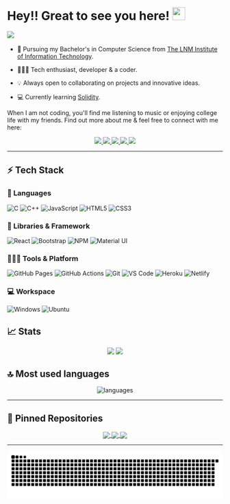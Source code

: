 # Hey!! Great to see you here! <img src="/src/wave.gif" width="30px" height="30px">

<a href="https://ayushmathpal.github.io/"><img src="https://raw.githubusercontent.com/halfrost/halfrost/master/icons/header_.png"></a>

* 📖 Pursuing my Bachelor's in Computer Science from [The LNM Institute of Information Technology](https://www.lnmiit.ac.in/). 

* 🧑🏻‍💻 Tech enthusiast, developer & a coder. 

* 💡 Always open to collaborating on projects and innovative ideas. 

* 💻 Currently learning [Solidity](https://docs.soliditylang.org/en/v0.8.17/).


When I am not coding, you'll find me listening to music or enjoying college life with my friends. Find out more about me & feel free to connect with me here:

<p align="center">
	<a href="https://www.linkedin.com/in/ayush-mathpal/">
		<img src="https://img.shields.io/badge/LinkedIn-0077B5?style=for-the-badge&logo=linkedin&logoColor=white" />
	</a>
	<a href="https://twitter.com/mathpalayush">
		<img src="https://img.shields.io/badge/Twitter-1DA1F2?style=for-the-badge&logo=twitter&logoColor=white" />
	</a>
	<a href="https://dev.to/ayushmathpal01">
		<img src="https://img.shields.io/badge/dev.to-0A0A0A?style=for-the-badge&logo=devdotto&logoColor=white" />
	</a>
        <a href="https://ayushmathpal.github.io/">
		<img src="https://img.shields.io/badge/portfolio-1AA260?style=for-the-badge&logo=About.me&logoColor=white" />
	</a>
        <a href="mailto:ayushmathpal01@gmail.com">
		<img src="https://img.shields.io/badge/Gmail-D14836?style=for-the-badge&logo=gmail&logoColor=white" />
	</a>
</p>

---

## ⚡ Tech Stack

### 🚀 Languages

![C](https://img.shields.io/badge/C-00599C?style=for-the-badge&logo=c&logoColor=white)
![C++](https://img.shields.io/badge/C%2B%2B-00599C?style=for-the-badge&logo=c%2B%2B&logoColor=white)
![JavaScript](https://img.shields.io/badge/JavaScript-323330?style=for-the-badge&logo=javascript&logoColor=F7DF1E)
![HTML5](https://img.shields.io/badge/HTML5-E34F26?style=for-the-badge&logo=html5&logoColor=white)
![CSS3](https://img.shields.io/badge/CSS3-1572B6?style=for-the-badge&logo=css3&logoColor=white)

### 🧩 Libraries & Framework

![React](https://img.shields.io/badge/React-20232A?style=for-the-badge&logo=react&logoColor=61DAFB)
![Bootstrap](https://img.shields.io/badge/Bootstrap-563D7C?style=for-the-badge&logo=bootstrap&logoColor=white)
![NPM](https://img.shields.io/badge/npm-CB3837?style=for-the-badge&logo=npm&logoColor=white)
![Material UI](https://img.shields.io/badge/Material--UI-0081CB?style=for-the-badge&logo=material-ui&logoColor=white)

### 🧑🏻‍💻 Tools & Platform

![GitHub Pages](https://img.shields.io/badge/GitHub_Pages-100000?style=for-the-badge&logo=github&logoColor=white)
![GitHub Actions](https://img.shields.io/badge/GitHub_Actions-2088FF?style=for-the-badge&logo=github-actions&logoColor=white)
![Git](https://img.shields.io/badge/Git-F05032?style=for-the-badge&logo=git&logoColor=white)
![VS Code](https://img.shields.io/badge/Visual_Studio_Code-0078D4?style=for-the-badge&logo=visual%20studio%20code&logoColor=white)
![Heroku](https://img.shields.io/badge/Heroku-430098?style=for-the-badge&logo=heroku&logoColor=white)
![Netlify](https://img.shields.io/badge/Netlify-00C7B7?style=for-the-badge&logo=netlify&logoColor=white)

### 💻 Workspace

![Windows](https://img.shields.io/badge/Windows-0078D6?style=for-the-badge&logo=windows&logoColor=white)
![Ubuntu](https://img.shields.io/badge/Ubuntu-E95420?style=for-the-badge&logo=ubuntu&logoColor=white)

## 📈 Stats

<p align="center">
  <img width="48%" src="https://github-readme-stats.vercel.app/api?username=AyushMathpal&show_icons=true&hide_border=true&theme=radical" />
  <img width="48%" src="https://github-readme-streak-stats.herokuapp.com/?user=AyushMathpal&hide_border=true&theme=radical" />
</p>


## 🔝 Most used languages

<p align="center">
  <img alt="languages" src="https://github-readme-stats.vercel.app/api/top-langs/?username=AyushMathpal&layout=compact&hide_border=true&theme=radical" />
</p>

---

## 📕 Pinned Repositories

<p align="center">
<a href="https://github.com/AyushMathpal/AyushMathpal.github.io">
  <img align="center" src="https://github-readme-stats.vercel.app/api/pin/?username=AyushMathpal&repo=AyushMathpal.github.io&hide_border=true&theme=radical" />
</a>

<a href="https://github.com/AyushMathpal/Crypto-chroma">
  <img align="center" src="https://github-readme-stats.vercel.app/api/pin/?username=AyushMathpal&repo=Crypto-chroma&hide_border=true&theme=radical" />
</a>

<a href="https://github.com/AyushMathpal/Code-journal">
  <img align="center" src="https://github-readme-stats.vercel.app/api/pin/?username=AyushMathpal&repo=Code-journal&hide_border=true&theme=radical" />
</a>

</p>

<!--![Ayush's GitHub activity graph](https://activity-graph.herokuapp.com/graph?username=AyushMathpal&hide_border=true&theme=redical)-->

---

<p align="center">
   <img src="https://github.com/Asmit2952/Asmit2952/blob/output/github-contribution-grid-snake.svg" alt="snake">
</p>
